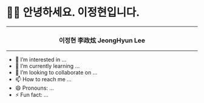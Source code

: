 # 🧑‍💻 안녕하세요. 이정현입니다.
***
<div align="center">
  
### 이정현 李政炫 JeongHyun Lee

</div>

***

- 👀 I’m interested in ...
- 🌱 I’m currently learning ...
- 💞️ I’m looking to collaborate on ...
- 📫 How to reach me ...
- 😄 Pronouns: ...
- ⚡ Fun fact: ...

<!---
JHL222/JHL222 is a ✨ special ✨ repository because its `README.md` (this file) appears on your GitHub profile.
You can click the Preview link to take a look at your changes.
--->
